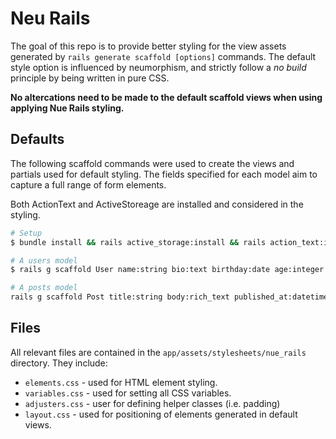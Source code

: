 # Neu Rails

The goal of this repo is to provide better styling for the view assets generated by `rails generate scaffold [options]` commands. The default style option is influenced by neumorphism, and strictly follow a *no build* principle by being written in pure CSS.

**No altercations need to be made to the default scaffold views when using applying Nue Rails styling.**

## Defaults

The following scaffold commands were used to create the views and partials used for default styling. The fields specified for each model aim to capture a full range of form elements.

Both ActionText and ActiveStoreage are installed and considered in the styling.

```bash
# Setup
$ bundle install && rails active_storage:install && rails action_text:install

# A users model
$ rails g scaffold User name:string bio:text birthday:date age:integer avatar:attachment

# A posts model
rails g scaffold Post title:string body:rich_text published_at:datetime featured:boolean user:references
```
## Files

All relevant files are contained in the `app/assets/stylesheets/nue_rails` directory. They include:

- `elements.css` - used for HTML element styling.
- `variables.css` - used for setting all CSS variables.
- `adjusters.css` - user for defining helper classes (i.e. padding)
- `layout.css` - used for positioning of elements generated in default views.
